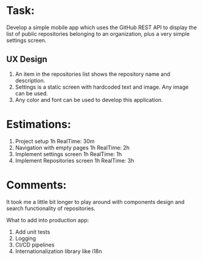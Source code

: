 # Task:
Develop a simple mobile app which uses the GitHub REST API to display the list of public
repositories belonging to an organization, plus a very simple settings screen.

## UX Design
1. An item in the repositories list shows the repository name and description.
2. Settings is a static screen with hardcoded text and image. Any image can be used.
3. Any color and font can be used to develop this application.


# Estimations:
1. Project setup                    1h      RealTime: 30m
2. Navigation with empty pages      1h      RealTime:  2h
3. Implement settings screen        1h      RealTime:  1h
4. Implement Repositories screen    1h      RealTime:  3h 

# Comments:
It took me a little bit longer to play around with components design and search functionality of repositories.

What to add into production app:
1. Add unit tests
2. Logging
3. CI/CD pipelines
4. Internationalization library like i18n